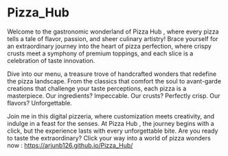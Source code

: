 # Pizza_Hub


Welcome to the gastronomic wonderland of Pizza Hub , where every pizza tells a tale of flavor, passion, and sheer culinary artistry! Brace yourself for an extraordinary journey into the heart of pizza perfection, where crispy crusts meet a symphony of premium toppings, and each slice is a celebration of taste innovation.

Dive into our menu, a treasure trove of handcrafted wonders that redefine the pizza landscape. From the classics that comfort the soul to avant-garde creations that challenge your taste perceptions, each pizza is a masterpiece. Our ingredients? Impeccable. Our crusts? Perfectly crisp. Our flavors? Unforgettable.

Join me in this digital pizzeria, where customization meets creativity, and indulge in a feast for the senses. At Pizza Hub , the journey begins with a click, but the experience lasts with every unforgettable bite. Are you ready to taste the extraordinary? Click your way into a world of pizza wonders now : https://arjunb126.github.io/Pizza_Hub/
